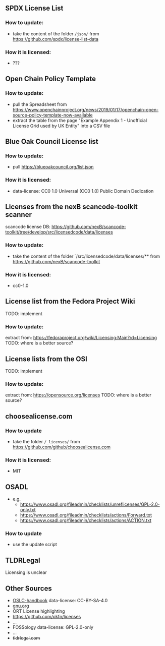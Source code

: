 ## SPDX License List
### How to update:
- take the content of the folder `/json/` from https://github.com/spdx/license-list-data
### How it is licensed:
- ???

## Open Chain Policy Template
### How to update:
- pull the Spreadsheet from https://www.openchainproject.org/news/2019/01/17/openchain-open-source-policy-template-now-available
- extract the table from the page "Example Appendix 1 - Unofficial License Grid used by UK Entity" into a CSV file

## Blue Oak Council License list
### How to update:
- pull https://blueoakcouncil.org/list.json
### How it is licensed:
- data-license: CC0 1.0 Universal (CC0 1.0) Public Domain Dedication

## Licenses from the nexB scancode-toolkit scanner
scancode license DB: https://github.com/nexB/scancode-toolkit/tree/develop/src/licensedcode/data/licenses
### How to update:
- take the content of the folder `/src/licensedcode/data/licenses/** from https://github.com/nexB/scancode-toolkit
### How it is licensed:
- cc0-1.0

## License list from the Fedora Project Wiki
TODO: implement
### How to update:
extract from: https://fedoraproject.org/wiki/Licensing:Main?rd=Licensing
TODO: where is a better source?

## License lists from the OSI
TODO: implement
### How to update:
extract from: https://opensource.org/licenses
TODO: where is a better source?

## choosealicense.com
### How to update
- take the folder `/_licenses/` from https://github.com/github/choosealicense.com
### How it is licensed:
- MIT

## OSADL
- e.g.
  - https://www.osadl.org/fileadmin/checklists/unreflicenses/GPL-2.0-only.txt
  - https://www.osadl.org/fileadmin/checklists/actions/Forward.txt
  - https://www.osadl.org/fileadmin/checklists/actions/ACTION.txt
### How to update
- use the update script

## TLDRLegal
Licensing is unclear

## Other Sources
  - [OSLC-handbook](https://github.com/finos-osr/OSLC-handbook/tree/master/src)
    data-license: CC-BY-SA-4.0
  - [gnu.org](https://www.gnu.org/licenses/license-list.html)
  - ORT License highlighting
  - https://github.com/okfn/licenses
  - ...
  - FOSSology
    data-license: GPL-2.0-only
  - ...
  - ~~tldrlegal.com~~
